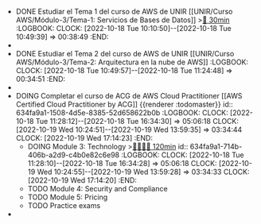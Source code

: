 - DONE Estudiar el Tema 1 del curso de AWS de UNIR [[UNIR/Curso AWS/Módulo-3/Tema-1: Servicios de Bases de Datos]] >[🍅 30min](#agenda-pomo://?t=f-1666080674567-1800)
  :LOGBOOK:
  CLOCK: [2022-10-18 Tue 10:10:50]--[2022-10-18 Tue 10:49:39] =>  00:38:49
  :END:
-
- DONE Estudiar el Tema 2 del curso de AWS de UNIR [[UNIR/Curso AWS/Módulo-3/Tema-2: Arquitectura en la nube de AWS]]
  :LOGBOOK:
  CLOCK: [2022-10-18 Tue 10:49:57]--[2022-10-18 Tue 11:24:48] =>  00:34:51
  :END:
-
- DOING Completar el curso de ACG de AWS Cloud Practitioner [[AWS Certified Cloud Practitioner by ACG]] {{renderer :todomaster}}
  id:: 634fa9a1-1508-4d5e-8385-52d658622b0b
  :LOGBOOK:
  CLOCK: [2022-10-18 Tue 11:28:12]--[2022-10-18 Tue 16:34:30] =>  05:06:18
  CLOCK: [2022-10-19 Wed 10:24:51]--[2022-10-19 Wed 13:59:35] =>  03:34:44
  CLOCK: [2022-10-19 Wed 17:14:23]
  :END:
	- DOING Module 3: Technology >[🍅🍅🍅🍅 120min](#agenda-pomo://?t=f-1666085375526-1800%2Cf-1666103653671-1800%2Cf-1666106377102-1800%2Cf-1666109775763-1800)
	  id:: 634fa9a1-714b-406b-a2d9-c4b0e82c6e98
	  :LOGBOOK:
	  CLOCK: [2022-10-18 Tue 11:28:10]--[2022-10-18 Tue 16:34:28] =>  05:06:18
	  CLOCK: [2022-10-19 Wed 10:24:55]--[2022-10-19 Wed 13:59:28] =>  03:34:33
	  CLOCK: [2022-10-19 Wed 17:14:20]
	  :END:
	- TODO Module 4: Security and Compliance
	- TODO Module 5: Pricing
	- TODO Practice exams
-